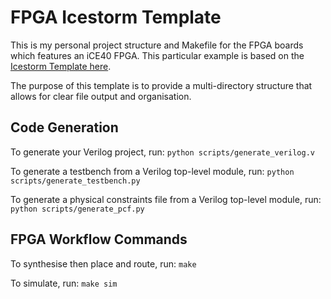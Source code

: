 # FPGA Icestorm Template
This is my personal project structure and Makefile for the FPGA boards which features an iCE40 FPGA. This particular example is based on the [Icestorm Template here](https://github.com/tinyfpga/TinyFPGA-B-Series).

The purpose of this template is to provide a multi-directory structure that allows for clear file output and organisation.

## Code Generation
To generate your Verilog project, run: `python scripts/generate_verilog.v`

To generate a testbench from a Verilog top-level module, run: `python scripts/generate_testbench.py`

To generate a physical constraints file from a Verilog top-level module, run: `python scripts/generate_pcf.py`

## FPGA Workflow Commands
To synthesise then place and route, run: `make`

To simulate, run: `make sim`